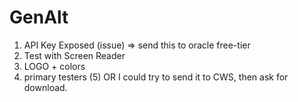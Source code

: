 # GenAlt

1) API Key Exposed (issue) => send this to oracle free-tier
2) Test with Screen Reader
3) LOGO + colors
4) primary testers (5) OR I could try to send it to CWS, then ask for download.
